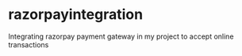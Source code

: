 # razorpayintegration
Integrating razorpay payment gateway in my project to accept online transactions
